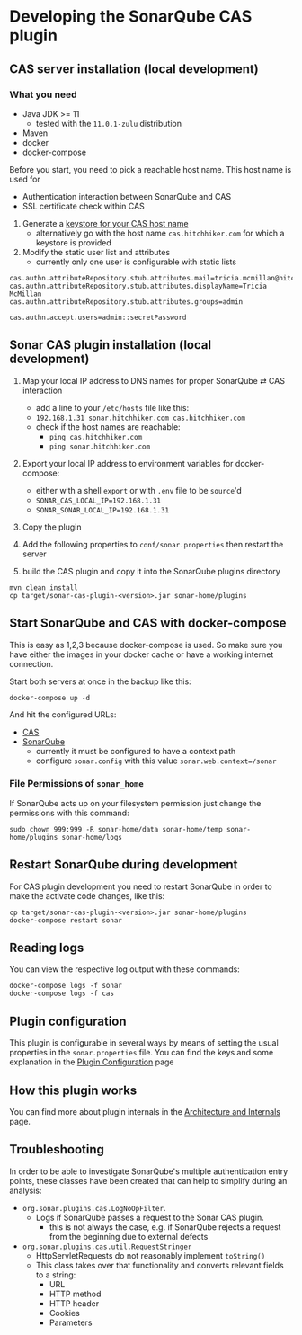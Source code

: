 # Developing the SonarQube CAS plugin

## CAS server installation (local development)

### What you need

- Java JDK >= 11
  - tested with the `11.0.1-zulu` distribution
- Maven
- docker
- docker-compose

Before you start, you need to pick a reachable host name. This host name is used for
- Authentication interaction between SonarQube and CAS
- SSL certificate check within CAS  

1. Generate a [keystore for your CAS host name](../docker/README.md) 
   - alternatively go with the host name `cas.hitchhiker.com` for which a keystore is provided
1. Modify the static user list and attributes
   - currently only one user is configurable with static lists

```properties
cas.authn.attributeRepository.stub.attributes.mail=tricia.mcmillan@hitchhiker.com
cas.authn.attributeRepository.stub.attributes.displayName=Tricia McMillan
cas.authn.attributeRepository.stub.attributes.groups=admin

cas.authn.accept.users=admin::secretPassword
``` 

## Sonar CAS plugin installation (local development)

1. Map your local IP address to DNS names for proper SonarQube ⇄ CAS interaction
   - add a line to your `/etc/hosts` file like this:
   - `192.168.1.31 sonar.hitchhiker.com cas.hitchhiker.com`
   - check if the host names are reachable:
     - `ping cas.hitchhiker.com`
     - `ping sonar.hitchhiker.com`

1. Export your local IP address to environment variables for docker-compose:
   - either with a shell `export` or with `.env` file to be `source`'d
   - `SONAR_CAS_LOCAL_IP=192.168.1.31`
   - `SONAR_SONAR_LOCAL_IP=192.168.1.31`
1. Copy the plugin
1. Add the following properties to `conf/sonar.properties` then restart the server
1. build the CAS plugin and copy it into the SonarQube plugins directory

```
mvn clean install
cp target/sonar-cas-plugin-<version>.jar sonar-home/plugins
```

## Start SonarQube and CAS with docker-compose

This is easy as 1,2,3 because docker-compose is used. So make sure you have either the images in your docker cache or have a working internet connection.

Start both servers at once in the backup like this:

``` 
docker-compose up -d
```

And hit the configured URLs: 

- [CAS](http://cas.hitchhiker.com:9000/cas)
- [SonarQube](http://sonar.hitchhiker.com:9000/sonar)
  - currently it must be configured to have a context path
  - configure `sonar.config` with this value `sonar.web.context=/sonar`


### File Permissions of `sonar_home`

If SonarQube acts up on your filesystem permission just change the permissions with this command: 

```
sudo chown 999:999 -R sonar-home/data sonar-home/temp sonar-home/plugins sonar-home/logs
``` 

## Restart SonarQube during development

For CAS plugin development you need to restart SonarQube in order to make the activate code changes, like this:

```
cp target/sonar-cas-plugin-<version>.jar sonar-home/plugins
docker-compose restart sonar
```

## Reading logs

You can view the respective log output with these commands:
```
docker-compose logs -f sonar
docker-compose logs -f cas
```

## Plugin configuration

This plugin is configurable in several ways by means of setting the usual properties in the `sonar.properties` file. You
can find the keys and some explanation in the [Plugin Configuration](pluginConfiguration.md) page

## How this plugin works

You can find more about plugin internals in the [Architecture and Internals](architecture.md) page.

## Troubleshooting

In order to be able to investigate SonarQube's multiple authentication entry points, these classes have been created
that can help to simplify during an analysis:

- `org.sonar.plugins.cas.LogNoOpFilter`.
   - Logs if SonarQube passes a request to the Sonar CAS plugin.
      - this is not always the case, e.g. if SonarQube rejects a request from the beginning due to external defects
- `org.sonar.plugins.cas.util.RequestStringer`
   - HttpServletRequests do not reasonably implement `toString()`
   - This class takes over that functionality and converts relevant fields to a string:
      - URL
      - HTTP method
      - HTTP header
      - Cookies
      - Parameters
